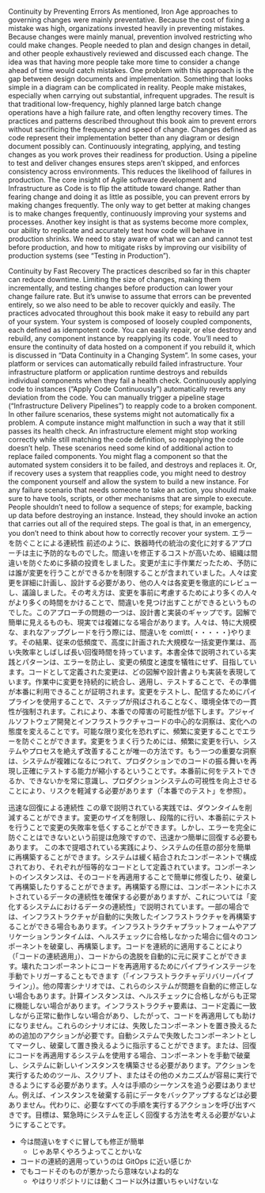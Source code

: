 Continuity by Preventing Errors As mentioned, Iron Age approaches to governing changes were mainly preventative. Because the cost of fixing a mistake was high, organizations invested heavily in preventing mistakes. Because changes were mainly manual, prevention involved restricting who could make changes. People needed to plan and design
changes in detail, and other people exhaustively reviewed and discussed each change. The idea was that having more people take more time to consider a change ahead of time would catch mistakes. One problem with this approach is the gap between design documents and implementation. Something that looks simple in a diagram can be complicated in reality. People make mistakes, especially when carrying out substantial, infrequent upgrades. The result is that traditional low-frequency, highly planned large batch change operations have a high failure rate, and often lengthy recovery times. The practices and patterns described throughout this book aim to prevent errors without sacrificing the frequency and speed of change. Changes defined as code represent their implementation better than any diagram or design document possibly can. Continuously integrating, applying, and testing changes as you work proves their readiness for production. Using a pipeline to test and deliver changes ensures steps aren’t skipped, and enforces consistency across environments. This reduces the likelihood of failures in production. The core insight of Agile software development and Infrastructure as Code is to flip the attitude toward change. Rather than fearing change and doing it as little as possible, you can prevent errors by making changes frequently. The only way to get better at making changes is to make changes frequently, continuously improving your systems and processes. Another key insight is that as systems become more complex, our ability to replicate and accurately test how code will behave in production shrinks. We need to stay aware of what we can and cannot test before production, and how to mitigate risks by improving our visibility of production systems (see “Testing in Production”).

Continuity by Fast Recovery The practices described so far in this chapter can reduce downtime. Limiting the size of changes, making them incrementally, and testing changes before production can lower your change failure rate. But it’s unwise to assume that errors can be prevented entirely, so we also need to be able to recover quickly and easily.
The practices advocated throughout this book make it easy to rebuild any part of your system. Your system is composed of loosely coupled components, each defined as idempotent code. You can easily repair, or else destroy and rebuild, any component instance by reapplying its code. You’ll need to ensure the continuity of data hosted on a component if you rebuild it, which is discussed in “Data Continuity in a Changing System”. In some cases, your platform or services can automatically rebuild failed infrastructure. Your infrastructure platform or application runtime destroys and rebuilds individual components when they fail a health check. Continuously applying code to instances (“Apply Code Continuously”) automatically reverts any deviation from the code. You can manually trigger a pipeline stage (“Infrastructure Delivery Pipelines”) to reapply code to a broken component. In other failure scenarios, these systems might not automatically fix a problem. A compute instance might malfunction in such a way that it still passes its health check. An infrastructure element might stop working correctly while still matching the code definition, so reapplying the code doesn’t help. These scenarios need some kind of additional action to replace failed components. You might flag a component so that the automated system considers it to be failed, and destroys and replaces it. Or, if recovery uses a system that reapplies code, you might need to destroy the component yourself and allow the system to build a new instance. For any failure scenario that needs someone to take an action, you should make sure to have tools, scripts, or other mechanisms that are simple to execute. People shouldn’t need to follow a sequence of steps; for example, backing up data before destroying an instance. Instead, they should invoke an action that carries out all of the required steps. The goal is that, in an emergency, you don’t need to think about how to correctly recover your system.
エラーを防ぐことによる連続性
前述のように、鉄器時代の統治の変化に対するアプローチは主に予防的なものでした。間違いを修正するコストが高いため、組織は間違いを防ぐために多額の投資をしました。変更が主に手作業だったため、予防には誰が変更を行うことができるかを制限することが含まれていました。人々は変更を詳細に計画し、設計する必要があり、他の人々は各変更を徹底的にレビューし、議論しました。その考え方は、変更を事前に考慮するためにより多くの人々がより多くの時間をかけることで、間違いを見つけ出すことができるというものでした。このアプローチの問題の一つは、設計書と実装のギャップです。図解で簡単に見えるものも、現実では複雑になる場合があります。人々は、特に大規模な、まれなアップグレードを行う際には、間違いを com\tt{・・・・・}やります。その結果、従来の低頻度で、高度に計画された大規模な一括変更作業は、高い失敗率としばしば長い回復時間を持っています。本書全体で説明されている実践とパターンは、エラーを防止し、変更の頻度と速度を犠牲にせず、目指しています。コードとして定義された変更は、どの図解や設計書よりも実装を表現しています。作業中に変更を持続的に統合し、適用し、テストすることで、その準備が本番に利用できることが証明されます。変更をテストし、配信するためにパイプラインを使用することで、ステップが飛ばされることなく、環境全体での一貫性が強制されます。これにより、本番での障害の可能性が低下します。アジャイルソフトウェア開発とインフラストラクチャコードの中心的な洞察は、変化への態度を変えることです。可能な限り変化を恐れずに、頻繁に変更することでエラーを防ぐことができます。変更をうまく行うためには、頻繁に変更を行い、システムやプロセスを絶えず改善することが唯一の方法です。もう一つの重要な洞察は、システムが複雑になるにつれて、プロダクションでのコードの振る舞いを再現し正確にテストする能力が縮小するということです。本番前に何をテストできるか、できないかを常に意識し、プロダクションシステムの可視性を向上させることにより、リスクを軽減する必要があります（「本番でのテスト」を参照）。

迅速な回復による連続性
この章で説明されている実践では、ダウンタイムを削減することができます。変更のサイズを制限し、段階的に行い、本番前にテストを行うことで変更の失敗率を低くすることができます。しかし、エラーを完全に防ぐことはできないという前提は危険ですので、迅速かつ簡単に回復する必要もあります。
この本で提唱されている実践により、システムの任意の部分を簡単に再構築することができます。システムは緩く結合されたコンポーネントで構成されており、それぞれが恒等的なコードとして定義されています。コンポーネントのインスタンスは、そのコードを再適用することで簡単に修復したり、破棄して再構築したりすることができます。再構築する際には、コンポーネントにホストされているデータの連続性を確保する必要がありますが、これについては「変化するシステムにおけるデータの連続性」で説明されています。一部の場合では、インフラストラクチャが自動的に失敗したインフラストラクチャを再構築することができる場合もあります。インフラストラクチャプラットフォームやアプリケーションランタイムは、ヘルスチェックに合格しなかった場合に個々のコンポーネントを破棄し、再構築します。コードを連続的に適用することにより（「コードの連続適用」）、コードからの逸脱を自動的に元に戻すことができます。壊れたコンポーネントにコードを再適用するためにパイプラインステージを手動でトリガーすることもできます（「インフラストラクチャデリバリーパイプライン」）。他の障害シナリオでは、これらのシステムが問題を自動的に修正しない場合もあります。計算インスタンスは、ヘルスチェックに合格しながらも正常に機能しない場合があります。インフラストラクチャ要素は、コード定義に一致しながら正常に動作しない場合があり、したがって、コードを再適用しても助けになりません。これらのシナリオには、失敗したコンポーネントを置き換えるための追加のアクションが必要です。自動システムで失敗したコンポーネントとしてマークし、破棄して置き換えるように指示することができます。または、回復にコードを再適用するシステムを使用する場合、コンポーネントを手動で破棄し、システムに新しいインスタンスを構築させる必要があります。アクションを実行するためのツール、スクリプト、またはその他のメカニズムが容易に実行できるようにする必要があります。人々は手順のシーケンスを追う必要はありません。例えば、インスタンスを破棄する前にデータをバックアップするなどは必要ありません。代わりに、必要なすべての手順を実行するアクションを呼び出すべきです。目標は、緊急時にシステムを正しく回復する方法を考える必要がないようにすることです。

- 今は間違いをすぐに冒しても修正が簡単
  - じゃあ早くやろうよってことかいな
- コードの連続的適用っていうのは GitOps に近い感じか
- でもコードそのものが悪かったら意味ないよね的な
  - やはりリポジトリには動くコード以外は置いちゃいけないな
